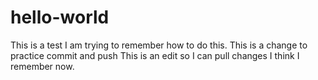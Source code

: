 # hello-world
This is a test
I am trying to remember how to do this.
This is a change to practice commit and push 
This is an edit so I can pull changes
I think I remember now. 